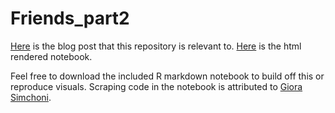 # Friends_part2
[Here]() is the blog post that this repository is relevant to.
[Here](http://rpubs.com/apalbright/friends_project) is the html rendered notebook.

Feel free to download the included R markdown notebook to build off this or reproduce visuals.
Scraping code in the notebook is attributed to [Giora Simchoni](giorasimchoni.com/2017/06/04/2017-06-04-the-one-with-friends/).

